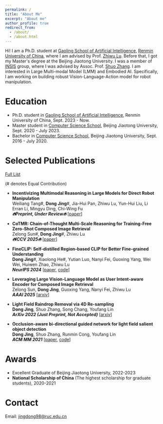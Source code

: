 ```yaml
---
permalink: /
title: "About Me"
excerpt: "About me"
author_profile: true
redirect_from: 
  - /about/
  - /about.html
---
```


Hi! I am a Ph.D. student at [Gaoling School of Artificial Intelligence](http://ai.ruc.edu.cn), [Renmin University of China](https://www.ruc.edu.cn), where I am advised by Prof. [Zhiwu Lu](https://gsai.ruc.edu.cn/luzhiwu). Before that, I got my Master's degree at the Beijing Jiaotong University. I was a member of [INSIS](http://insis.bjtu.edu.cn/) group, where I was advised by Assoc. Prof. [Shuo Zhang](https://faculty.bjtu.edu.cn/9278/). I am interested in Large Multi-modal Model (LMM) and Embodied AI. Specifically, I am working on building robust Vision-Language-Action model for robot manipulation.

Education
======

* Ph.D. student in [Gaoling School of Artificial Intelligence](http://ai.ruc.edu.cn), Renmin University of China, Sept. 2023 - Now. 
* Master student in [Computer Science School](https://cs.bjtu.edu.cn/), Beijing Jiaotong University, Sept. 2020 - July 2023. 
* Bachelor in [Computer Science School](https://cs.bjtu.edu.cn/), Beijing Jiaotong University, Sept. 2016 - July 2020.

Selected Publications
======
[Full List](https://scholar.google.com/citations?user=eDA8Ol8AAAAJ&hl=en)

(# denotes Equal Contribution)

* **Incentivizing Multimodal Reasoning in Large Models for Direct Robot Manipulation**   
Weiliang Tang#, **Dong Jing**#, Jia-Hui Pan, Zhiwu Lu, Yun-Hui Liu, Li Erran Li, Mingyu Ding, Chi-Wing Fu   
***🔥Preprint, Under Review🔥*** [[paper](https://arxiv.org/pdf/2505.12744)]

* **CoTMR: Chain-of-Thought Multi-Scale Reasoning for Training-Free Zero-Shot Composed Image Retrieval**   
Zelong Sun#, **Dong Jing**#, Zhiwu Lu   
***🔥ICCV 2025🔥*** [[paper](https://arxiv.org/pdf/2502.20826)]

* **FineCLIP: Self-distilled Region-based CLIP for Better Fine-grained Understanding**   
**Dong Jing**#, Xiaolong He#, Yutian Luo, Nanyi Fei, Guoxing Yang, Wei Wei, Huiwen Zhao, Zhiwu Lu   
***NeurIPS 2024*** [[paper](https://proceedings.neurips.cc/paper_files/paper/2024/file/3122aaa22b2fe83f9cead1a696f65ceb-Paper-Conference.pdf), [code](https://github.com/Timsty1/FineCLIP)]

* **Leveraging Large Vision-Language Model as User Intent-aware Encoder for Composed Image Retrieval**   
Zelong Sun, **Dong Jing**, Guoxing Yang, Nanyi Fei, Zhiwu Lu   
***AAAI 2025*** [[arxiv](https://arxiv.org/pdf/2412.11087.pdf)]

* **Light Field Raindrop Removal via 4D Re-sampling**   
**Dong Jing**, Shuo Zhang, Song Chang, Youfang Lin   
***ArXiv 2022 (Just Preprint, Not Accepted)*** [[arxiv](https://arxiv.org/pdf/2205.13165)]

* **Occlusion-aware bi-directional guided network for light field salient object detection**  
**Dong Jing**, Shuo Zhang, Runmin Cong, Youfang Lin  
***ACM MM 2021*** [[paper](https://dl.acm.org/doi/pdf/10.1145/3474085.3475312), [code](https://github.com/Timsty1/OBGNet)]


Awards
======
* Excellent Graduate of Beijing Jiaotong University, 2022-2023
* **National Scholarship of China** (The highest scholarship for graduate students), 2020-2021

Contact
=====
Email: jingdong98@ruc.edu.cn


